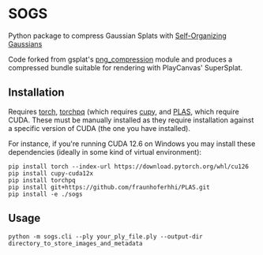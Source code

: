 # SOGS

Python package to compress Gaussian Splats with [Self-Organizing Gaussians](https://github.com/fraunhoferhhi/Self-Organizing-Gaussians)

Code forked from gsplat's [png_compression](https://github.com/nerfstudio-project/gsplat/blob/main/gsplat/compression/png_compression.py) module and produces a compressed bundle suitable for rendering with PlayCanvas' SuperSplat.

## Installation

Requires [torch](https://pytorch.org/get-started/locally/), [torchpq](https://github.com/DeMoriarty/TorchPQ) (which requires [cupy](https://cupy.dev/), and [PLAS](https://github.com/fraunhoferhhi/PLAS), which require CUDA. These must be manually installed as they require installation against a specific version of CUDA (the one you have installed).

For instance, if you're running CUDA 12.6 on Windows you may install these dependencies (ideally in some kind of virtual environment):

```
pip install torch --index-url https://download.pytorch.org/whl/cu126
pip install cupy-cuda12x
pip install torchpq
pip install git+https://github.com/fraunhoferhhi/PLAS.git
pip install -e ./sogs
```

## Usage

`python -m sogs.cli --ply your_ply_file.ply --output-dir directory_to_store_images_and_metadata`
